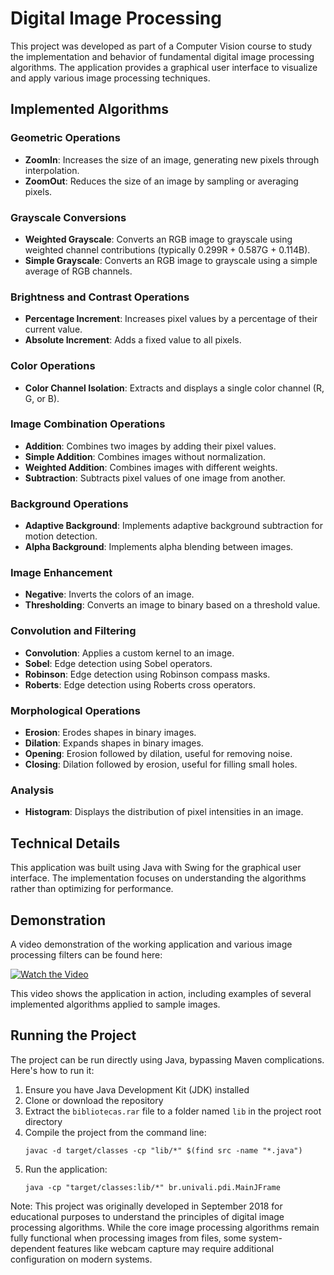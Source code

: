 # Digital Image Processing

This project was developed as part of a Computer Vision course to study the implementation and behavior of fundamental digital image processing algorithms. The application provides a graphical user interface to visualize and apply various image processing techniques.

## Implemented Algorithms

### Geometric Operations
* **ZoomIn**: Increases the size of an image, generating new pixels through interpolation.
* **ZoomOut**: Reduces the size of an image by sampling or averaging pixels.

### Grayscale Conversions
* **Weighted Grayscale**: Converts an RGB image to grayscale using weighted channel contributions (typically 0.299R + 0.587G + 0.114B).
* **Simple Grayscale**: Converts an RGB image to grayscale using a simple average of RGB channels.

### Brightness and Contrast Operations
* **Percentage Increment**: Increases pixel values by a percentage of their current value.
* **Absolute Increment**: Adds a fixed value to all pixels.

### Color Operations
* **Color Channel Isolation**: Extracts and displays a single color channel (R, G, or B).

### Image Combination Operations
* **Addition**: Combines two images by adding their pixel values.
* **Simple Addition**: Combines images without normalization.
* **Weighted Addition**: Combines images with different weights.
* **Subtraction**: Subtracts pixel values of one image from another.

### Background Operations
* **Adaptive Background**: Implements adaptive background subtraction for motion detection.
* **Alpha Background**: Implements alpha blending between images.

### Image Enhancement
* **Negative**: Inverts the colors of an image.
* **Thresholding**: Converts an image to binary based on a threshold value.

### Convolution and Filtering
* **Convolution**: Applies a custom kernel to an image.
* **Sobel**: Edge detection using Sobel operators.
* **Robinson**: Edge detection using Robinson compass masks.
* **Roberts**: Edge detection using Roberts cross operators.

### Morphological Operations
* **Erosion**: Erodes shapes in binary images.
* **Dilation**: Expands shapes in binary images.
* **Opening**: Erosion followed by dilation, useful for removing noise.
* **Closing**: Dilation followed by erosion, useful for filling small holes.

### Analysis
* **Histogram**: Displays the distribution of pixel intensities in an image.

## Technical Details

This application was built using Java with Swing for the graphical user interface. The implementation focuses on understanding the algorithms rather than optimizing for performance.

## Demonstration

A video demonstration of the working application and various image processing filters can be found here:

[![Watch the Video](https://img.youtube.com/vi/video-id/0.jpg)](https://youtu.be/video-id)

This video shows the application in action, including examples of several implemented algorithms applied to sample images.

## Running the Project

The project can be run directly using Java, bypassing Maven complications. Here's how to run it:

1. Ensure you have Java Development Kit (JDK) installed
2. Clone or download the repository
3. Extract the `bibliotecas.rar` file to a folder named `lib` in the project root directory
4. Compile the project from the command line:
   ```
   javac -d target/classes -cp "lib/*" $(find src -name "*.java")
   ```
5. Run the application:
   ```
   java -cp "target/classes:lib/*" br.univali.pdi.MainJFrame
   ```
   
Note: This project was originally developed in September 2018 for educational purposes to understand the principles of digital image processing algorithms. While the core image processing algorithms remain fully functional when processing images from files, some system-dependent features like webcam capture may require additional configuration on modern systems.
